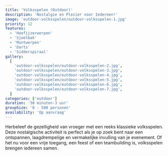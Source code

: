 ```yaml
---
title: 'Volksspelen (Outdoor)'
description: 'Nostalgie en Plezier voor Iedereen!'
image: 'outdoor-volksspelen/outdoor-volksspelen-1.jpg'
priority: 12
features:
  - 'Hoefijzerwerpen'
  - 'Sjoelbak'
  - 'Muntwerpen'
  - 'Darts'
  - 'Sidderspiraal'
gallery:
  [
    'outdoor-volksspelen/outdoor-volksspelen-2.jpg',
    'outdoor-volksspelen/outdoor-volksspelen-3.jpg',
    'outdoor-volksspelen/outdoor-volksspelen-4.jpg',
    'outdoor-volksspelen/outdoor-volksspelen-5.jpg',
    'outdoor-volksspelen/outdoor-volksspelen-6.jpg',
    'outdoor-volksspelen/outdoor-volksspelen-7.jpg',
  ]
categories: ['outdoor']
duration: '30 minuten-3 uur'
groupSize: '8 - 500 personen'
availability: 'Op aanvraag'
---
```


Herbeleef de gezelligheid van vroeger met een reeks klassieke volksspelen. Deze nostalgische activiteit is perfect als je op zoek bent naar een ontspannen, laagdrempelige en vermakelijke invulling van je evenement. Of het nu voor een vrije toegang, een feest of een teambuilding is, volksspelen brengen iedereen samen.
